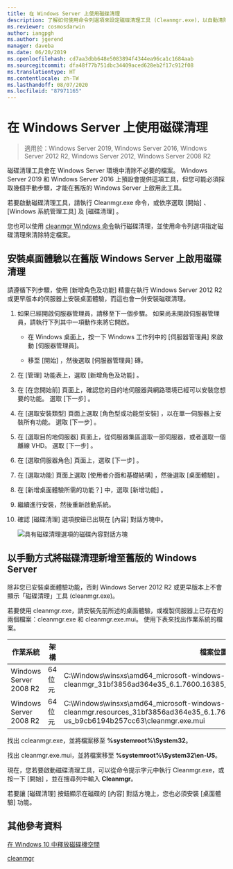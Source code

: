 ```yaml
---
title: 在 Windows Server 上使用磁碟清理
description: 了解如何使用命令列選項來設定磁碟清理工具 (Cleanmgr.exe)，以自動清除特定檔案。
ms.reviewer: cosmosdarwin
author: iangpgh
ms.author: jgerend
manager: daveba
ms.date: 06/20/2019
ms.openlocfilehash: cd7aa3dbb648e5083894f4344ea96ca1c1684aab
ms.sourcegitcommit: dfa48f77b751dbc34409aced628eb2f17c912f08
ms.translationtype: HT
ms.contentlocale: zh-TW
ms.lasthandoff: 08/07/2020
ms.locfileid: "87971165"
---
```

# <a name="using-disk-cleanup-on-windows-server"></a>在 Windows Server 上使用磁碟清理

> 適用於：Windows Server 2019, Windows Server 2016, Windows Server 2012 R2, Windows Server 2012, Windows Server 2008 R2

磁碟清理工具會在 Windows Server 環境中清除不必要的檔案。 Windows Server 2019 和 Windows Server 2016 上預設會提供這項工具，但您可能必須採取幾個手動步驟，才能在舊版的 Windows Server 上啟用此工具。

若要啟動磁碟清理工具，請執行 Cleanmgr.exe 命令，或依序選取 [開始]  、[Windows 系統管理工具]  及 [磁碟清理]  。

您也可以使用 [cleanmgr Windows 命令](../../administration/windows-commands/cleanmgr.md)執行磁碟清理，並使用命令列選項指定磁碟清理來清除特定檔案。

## <a name="enable-disk-cleanup-on-an-earlier-version-of-windows-server-by-installing-the-desktop-experience"></a>安裝桌面體驗以在舊版 Windows Server 上啟用磁碟清理

請遵循下列步驟，使用 [新增角色及功能] 精靈在執行 Windows Server 2012 R2 或更早版本的伺服器上安裝桌面體驗，而這也會一併安裝磁碟清理。

1. 如果已經開啟伺服器管理員，請移至下一個步驟。 如果尚未開啟伺服器管理員，請執行下列其中一項動作來將它開啟。

   - 在 Windows 桌面上，按一下 Windows 工作列中的 [伺服器管理員]  來啟動 [伺服器管理員]。

   - 移至 [開始]  ，然後選取 [伺服器管理員] 磚。

1. 在 [管理]  功能表上，選取 [新增角色及功能]  。

1. 在 [在您開始前]  頁面上，確認您的目的地伺服器與網路環境已經可以安裝您想要的功能。 選取 [下一步]  。

1. 在 [選取安裝類型]  頁面上選取 [角色型或功能型安裝]  ，以在單一伺服器上安裝所有功能。 選取 [下一步]  。

1. 在 [選取目的地伺服器]  頁面上，從伺服器集區選取一部伺服器，或者選取一個離線 VHD。 選取 [下一步]  。

1. 在 [選取伺服器角色]  頁面上，選取 [下一步]  。

1. 在 [選取功能]  頁面上選取 [使用者介面和基礎結構]  ，然後選取 [桌面體驗]  。

1. 在 [新增桌面體驗所需的功能？]  中，選取 [新增功能]  。

1. 繼續進行安裝，然後重新啟動系統。

1. 確認 [磁碟清理]  選項按鈕已出現在 [內容] 對話方塊中。

   ![具有磁碟清理選項的磁碟內容對話方塊](media/diskpropswcleanup.png)

## <a name="manually-add-disk-cleanup-to-an-earlier-version-of-windows-server"></a>以手動方式將磁碟清理新增至舊版的 Windows Server

除非您已安裝桌面體驗功能，否則 Windows Server 2012 R2 或更早版本上不會顯示「磁碟清理」工具 (cleanmgr.exe)。

若要使用 cleanmgr.exe，請安裝先前所述的桌面體驗，或複製伺服器上已存在的兩個檔案：cleanmgr.exe 和 cleanmgr.exe.mui。 使用下表來找出作業系統的檔案。

| 作業系統  | 架構  | 檔案位置  |
| ----------------- | -------------- | --------------- |
| Windows Server 2008 R2 | 64 位元 | C:\Windows\winsxs\amd64_microsoft-windows-cleanmgr_31bf3856ad364e35_6.1.7600.16385_none_c9392808773cd7da\cleanmgr.exe
| Windows Server 2008 R2 | 64 位元 | C:\Windows\winsxs\amd64_microsoft-windows-cleanmgr.resources_31bf3856ad364e35_6.1.7600.16385_en-us_b9cb6194b257cc63\cleanmgr.exe.mui |

找出 ccleanmgr.exe，並將檔案移至 **%systemroot%\System32**。

找出 cleanmgr.exe.mui，並將檔案移至 **%systemroot%\System32\en-US**。

現在，您若要啟動磁碟清理工具，可以從命令提示字元中執行 Cleanmgr.exe，或按一下 [開始]  ，並在搜尋列中輸入 **Cleanmgr**。

若要讓 [磁碟清理] 按鈕顯示在磁碟的 [內容] 對話方塊上，您也必須安裝 [桌面體驗] 功能。

## <a name="additional-references"></a>其他參考資料

[在 Windows 10 中釋放磁碟機空間](https://support.microsoft.com/help/12425/windows-10-free-up-drive-space)

[cleanmgr](../../administration/windows-commands/cleanmgr.md)
